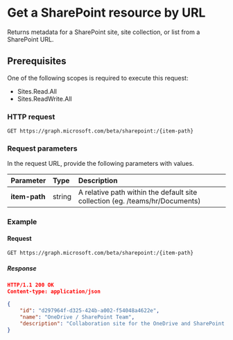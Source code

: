 # Get a SharePoint resource by URL

Returns metadata for a SharePoint site, site collection, or list from a SharePoint URL.

## Prerequisites

One of the following scopes is required to execute this request:

* Sites.Read.All
* Sites.ReadWrite.All

### HTTP request

```http
GET https://graph.microsoft.com/beta/sharepoint:/{item-path}
```

### Request parameters

In the request URL, provide the following parameters with values.

| Parameter     | Type   | Description
|:--------------|:-------|:----------------------------------------------------
| **item-path** | string | A relative path within the default site collection (eg. /teams/hr/Documents)

### Example

#### Request

<!-- { "blockType": "request", "name": "get-site-by-id", "scopes": "sites.read.all service.sharepoint" } -->

```http
GET https://graph.microsoft.com/beta/sharepoint:/{item-path}
```

##### Response

<!-- { "blockType": "response", "@odata.type": "microsoft.graph.site", "truncated": true } -->

```json
HTTP/1.1 200 OK
Content-type: application/json

{
    "id": "d297964f-d325-424b-a002-f54048a4622e",
    "name": "OneDrive / SharePoint Team",
    "description": "Collaboration site for the OneDrive and SharePoint team"
}
```

<!-- {
  "type": "#page.annotation",
  "description": "",
  "keywords": "",
  "section": "documentation",
  "tocPath": "Site/Get site by URL"
} -->
